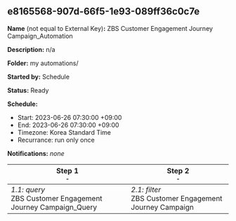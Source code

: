 ## e8165568-907d-66f5-1e93-089ff36c0c7e

**Name** (not equal to External Key)**:** ZBS Customer Engagement Journey Campaign_Automation

**Description:** n/a

**Folder:** my automations/

**Started by:** Schedule

**Status:** Ready

**Schedule:**

* Start: 2023-06-26 07:30:00 +09:00
* End: 2023-06-26 07:30:00 +09:00
* Timezone: Korea Standard Time
* Recurrance: run only once

**Notifications:** _none_


| Step 1<br>_<small>-</small>_ | Step 2<br>_<small>-</small>_ |
| --- | --- |
| _1.1: query_<br>ZBS Customer Engagement Journey Campaign_Query | _2.1: filter_<br>ZBS Customer Engagement Journey Campaign |
